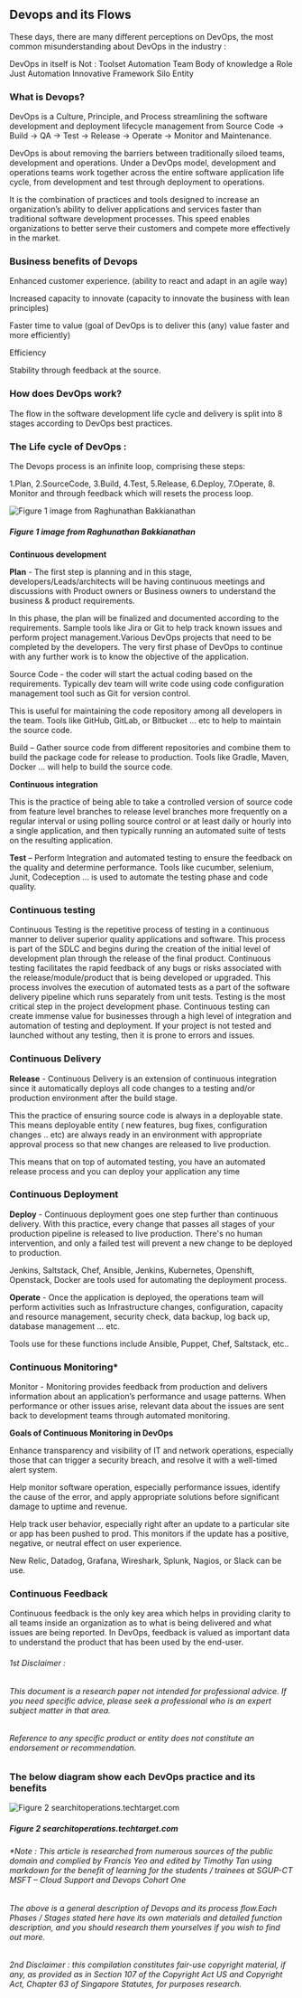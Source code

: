 ## **Devops and its Flows**

These days, there are many different perceptions on DevOps,  the most common misunderstanding about DevOps in the industry : 

DevOps in itself is Not : 
Toolset
Automation
Team
Body of knowledge
a Role
Just Automation
Innovative Framework
Silo Entity

### **What is Devops?**

DevOps is a Culture, Principle, and Process streamlining the software development and deployment lifecycle management from Source Code -> Build -> QA -> Test -> Release -> Operate -> Monitor and Maintenance.

DevOps is about removing the barriers between traditionally siloed teams, development and operations. Under a DevOps model, development and operations teams work together across the entire software application life cycle, from development and test through deployment to operations.

It is the combination of practices and tools designed to increase an organization’s ability to deliver applications and services faster than traditional software development processes. This speed enables organizations to better serve their customers and compete more effectively in the market.

### **Business benefits of Devops**

Enhanced customer experience. (ability to react and adapt in an agile way)

Increased capacity to innovate (capacity to innovate the business with lean principles)

Faster time to value (goal of DevOps is to deliver this (any) value faster and more efficiently)

Efficiency

Stability through feedback at the source.

### **How does DevOps work?**

The flow in the software development life cycle and delivery is split into 8 stages according to DevOps best practices.

### **The Life cycle of DevOps :**

The Devops process is an infinite loop, comprising these steps:

1.Plan, 2.SourceCode, 3.Build, 4.Test, 5.Release, 6.Deploy, 7.Operate, 8. Monitor
and through feedback which will resets the process loop.

![Figure 1 image from Raghunathan Bakkianathan](images/Picture1.png)

##### Figure 1 image from Raghunathan Bakkianathan



**Continuous development**

**Plan** - The first step is planning and in this stage, developers/Leads/architects will be having continuous meetings and discussions with Product owners or Business owners to understand the business & product requirements.

In this phase,  the plan will be finalized and documented according to the requirements. Sample tools like Jira or Git to help track known issues and perform project management.Various DevOps projects that need to be completed by the developers. The very first phase of DevOps to continue with any further work is to know the objective of the application. 

Source Code - the coder will start the actual coding based on the requirements. Typically dev team will write code using code configuration management tool such as Git for version control. 

This is useful for maintaining the code repository among all developers in the team. Tools like GitHub, GitLab, or Bitbucket … etc to help to maintain the source code.

Build – Gather source code from different repositories and combine them to build the package code for release to production.  Tools like Gradle, Maven, Docker … will help to build the source code.

**Continuous integration**

This is the practice of being able to take a controlled version of source code from feature level branches to release level branches more frequently on a regular interval or using polling source control or at least daily or hourly into a single application, and then typically running an automated suite of tests on the resulting application.

**Test** – Perform Integration and automated testing to ensure the feedback on the quality and determine performance. Tools like cucumber, selenium, Junit, Codeception … is used to automate the testing phase and code quality.

### **Continuous testing**

Continuous Testing is the repetitive process of testing in a continuous manner to deliver superior quality applications and software. This process is part of the SDLC and begins during the creation of the initial level of development plan through the release of the final product. Continuous testing facilitates the rapid feedback of any bugs or risks associated with the release/module/product that is being developed or upgraded. This process involves the execution of automated tests as a part of the software delivery pipeline which runs separately from unit tests. Testing is the most critical step in the project development phase. Continuous testing can create immense value for businesses through a high level of integration and automation of testing and deployment. If your project is not tested and launched without any testing, then it is prone to errors and issues.

### **Continuous Delivery**

**Release** -  Continuous Delivery is an extension of continuous integration since it automatically deploys all code changes to a testing and/or production environment after the build stage. 

This the practice of ensuring source code is always in a deployable state. This means deployable entity ( new features, bug fixes, configuration changes .. etc) are always ready in an environment with appropriate approval process so that new changes are released to live production.

This means that on top of automated testing, you have an automated release process and you can deploy your application any time

### **Continuous Deployment**

**Deploy** - Continuous deployment goes one step further than continuous delivery. With this practice, every change that passes all stages of your production pipeline is released to live production. There's no human intervention, and only a failed test will prevent a new change to be deployed to production.

Jenkins, Saltstack, Chef, Ansible, Jenkins, Kubernetes, Openshift, Openstack, Docker are tools used for automating the deployment process.

**Operate** - Once the application is deployed, the operations team will perform activities such as Infrastructure changes, configuration, capacity and resource management, security check, data backup, log back up,  database management … etc.

Tools use for these functions include Ansible, Puppet, Chef, Saltstack, etc..

### **Continuous Monitoring***
Monitor - Monitoring provides feedback from production and delivers information about an application’s performance and usage patterns. When performance or other issues arise, relevant data about the issues are sent back to development teams through automated monitoring.

**Goals of Continuous Monitoring in DevOps**

Enhance transparency and visibility of IT and network operations, especially those that can trigger a security breach, and resolve it with a well-timed alert system.

Help monitor software operation, especially performance issues, identify the cause of the error, and apply appropriate solutions before significant damage to uptime and revenue.

Help track user behavior, especially right after an update to a particular site or app has been pushed to prod. This monitors if the update has a positive, negative, or neutral effect on user experience.

New Relic, Datadog, Grafana, Wireshark, Splunk, Nagios, or Slack can be use. 

### **Continuous Feedback**

Continuous feedback is the only key area which helps in providing clarity to all teams inside an organization as to what is being delivered and what issues are being reported. In DevOps, feedback is valued as important data to understand the product that has been used by the end-user.

###### 1st Disclaimer : 
###### This document is a research paper not intended for professional advice. If you need specific advice, please seek a professional who is an expert subject matter in that area.

###### Reference to any specific product or entity does not constitute an endorsement or recommendation.



### **The below diagram show each DevOps practice and its benefits**


![Figure 2 searchitoperations.techtarget.com](images/Picture2.png)

##### Figure 2 searchitoperations.techtarget.com

###### *Note : This article is researched from numerous sources of the public domain and complied by Francis Yeo and edited by Timothy Tan using markdown for the benefit of learning for the students / trainees at SGUP-CT MSFT – Cloud Support and Devops Cohort One

###### The above is a general description of Devops and its process flow.Each Phases / Stages stated here have its own materials and detailed function description, and you should research them yourselves if you wish to find out more.

###### 2nd Disclaimer : this compilation constitutes fair-use copyright material, if any, as provided as in Section 107 of the Copyright Act US and Copyright Act, Chapter 63 of Singapore Statutes, for purposes research.
